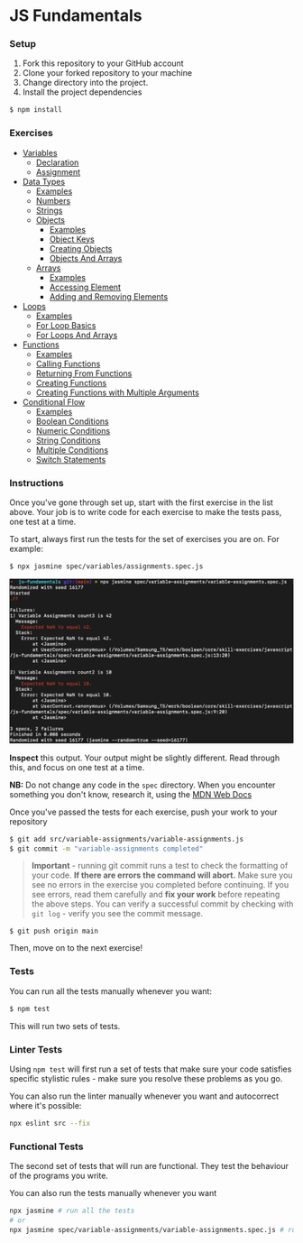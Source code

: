 # JS Fundamentals

### Setup

1. Fork this repository to your GitHub account
2. Clone your forked repository to your machine
3. Change directory into the project.
4. Install the project dependencies

```sh
$ npm install
```

### Exercises
- [Variables](./src/variables/README.md)
  - [Declaration](./src/variables/declaration.js)
  - [Assignment](./src/variables/assignment.js)
- [Data Types](./src/data-types/README.md)
  - [Examples](./src/data-types/example.js)
  - [Numbers](./src/data-types/numbers.js)
  - [Strings](./src/data-types/strings.js)
  - [Objects](./spec/data-types/objects/README.md)
    - [Examples]('./src/data-types/arrays/example.js')
    - [Object Keys](./src/data-types/objects/object-key.js)
    - [Creating Objects](./src/data-types/objects/creating-objects.js)
    - [Objects And Arrays](./src/data-types/objects/objects-and-arrays.js)
  - [Arrays](./spec/data-types/arrays/README.md)
    - [Examples]('./src/data-types/arrays/example.js')
    - [Accessing Element]('./src/data-types/arrays/accessing-elements.js')
    - [Adding and Removing Elements]('./src/data-types/arrays/adding-removing-elements.js')
- [Loops](./src/loops)
  - [Examples]('./src/loops/example.js')
  - [For Loop Basics]('./src/loops/for-loop-basics.js')
  - [For Loops And Arrays]('./src/loops/for-loops-and-arrays.js')
- [Functions](./src/functions/README.md)
  - [Examples](./src/functions/example.js)
  - [Calling Functions]('./src/functions/calling-functions.js')
  - [Returning From Functions]('./src/functions/returning-from-functions.js')
  - [Creating Functions]('./src/functions/creating-functions.js')
  - [Creating Functions with Multiple Arguments]('./src/functions/creating-functions-multiple-args.js')
- [Conditional Flow](./src/conditional-flow/README.md)
  - [Examples]('./src/conditional-flow/example.js')
  - [Boolean Conditions]('./src/conditional-flow/boolean-conditions.js')
  - [Numeric Conditions]('./src/conditional-flow/numeric-conditions.js')
  - [String Conditions]('./src/conditional-flow/string-conditions.js')
  - [Multiple Conditions]('./src/conditional-flow/multiple-conditions.js')
  - [Switch Statements]('./src/conditional-flow/switch.js')

### Instructions

Once you've gone through set up, start with the first exercise in the list above. Your job is to write code for each exercise to make the tests pass, one test at a time.

To start, always first run the tests for the set of exercises you are on. For example:
```sh
$ npx jasmine spec/variables/assignments.spec.js
```
![](./_images/test-output1.png)

**Inspect** this output. Your output might be slightly different. Read through this, and focus on one test at a time.

**NB:** Do not change any code in the `spec` directory. When you encounter something you don't know, research it, using the [MDN Web Docs](https://developer.mozilla.org/en-US/docs/Web/JavaScript/Reference)

Once you've passed the tests for each exercise, push your work to your repository
```sh
$ git add src/variable-assignments/variable-assignments.js
$ git commit -m "variable-assignments completed"
```

> **Important** - running git commit runs a test to check the formatting of your code. **If there are errors the command will abort.**
> Make sure you see no errors in the exercise you completed before continuing. If you see errors, read them carefully and **fix your work** before repeating the above steps.
> You can verify a successful commit by checking with `git log` - verify you see the commit message.
```
$ git push origin main
```
Then, move on to the next exercise!


### Tests
You can run all the tests manually whenever you want:
```sh
$ npm test
```

This will run two sets of tests.

### Linter Tests
Using `npm test` will first run a set of tests that make sure your code satisfies specific stylistic rules - make sure you resolve these problems as you go.

You can also run the linter manually whenever you want and autocorrect where it's possible:
```sh
npx eslint src --fix
```

### Functional Tests
The second set of tests that will run are functional. They test the behaviour of the programs you write.

You can also run the tests manually whenever you want
```sh
npx jasmine # run all the tests
# or
npx jasmine spec/variable-assignments/variable-assignments.spec.js # run a set of tests in a spec file
```
